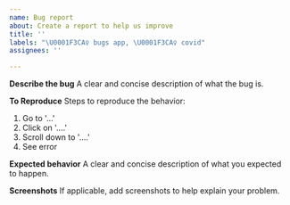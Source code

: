 ```yaml
---
name: Bug report
about: Create a report to help us improve
title: ''
labels: "\U0001F3CA‍♀️ bugs app, \U0001F3CA‍♀️ covid"
assignees: ''

---
```


**Describe the bug**
A clear and concise description of what the bug is.

**To Reproduce**
Steps to reproduce the behavior:
1. Go to '...'
2. Click on '....'
3. Scroll down to '....'
4. See error

**Expected behavior**
A clear and concise description of what you expected to happen.

**Screenshots**
If applicable, add screenshots to help explain your problem.
